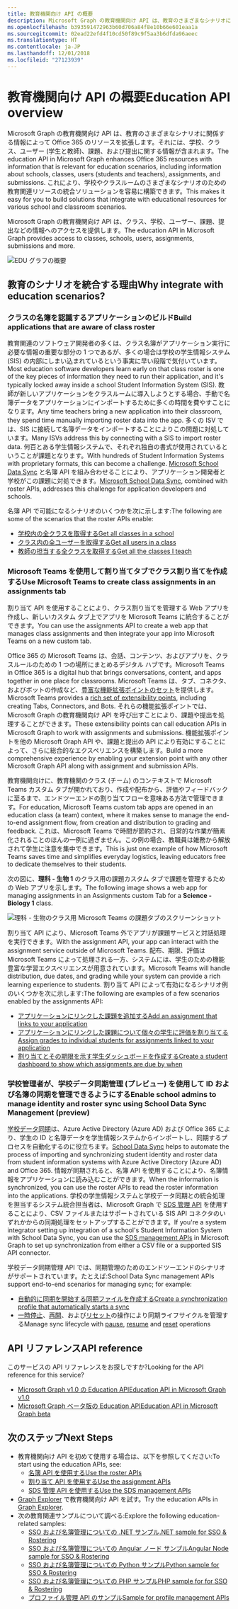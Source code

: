 ```yaml
---
title: 教育機関向け API の概要
description: Microsoft Graph の教育機関向け API は、教育のさまざまなシナリオに関係する情報によって Office 365 のリソースを拡張します。それには、学校、クラス、ユーザー (学生と教師)、課題、および提出に関する情報が含まれます。 これにより、学校やクラスルームのさまざまなシナリオのための教育関連リソースの統合ソリューションを容易に構築できます。
ms.openlocfilehash: b393591472963b60d706a84f8e10b66e601eaa1a
ms.sourcegitcommit: 02ead22efd4f10cd50f89c9f5aa3b6dfda96aeec
ms.translationtype: HT
ms.contentlocale: ja-JP
ms.lasthandoff: 12/01/2018
ms.locfileid: "27123939"
---
```

# <a name="education-api-overview"></a><span data-ttu-id="9927f-104">教育機関向け API の概要</span><span class="sxs-lookup"><span data-stu-id="9927f-104">Education API overview</span></span>

<span data-ttu-id="9927f-105">Microsoft Graph の教育機関向け API は、教育のさまざまなシナリオに関係する情報によって Office 365 のリソースを拡張します。それには、学校、クラス、ユーザー (学生と教師)、課題、および提出に関する情報が含まれます。</span><span class="sxs-lookup"><span data-stu-id="9927f-105">The education API in Microsoft Graph enhances Office 365 resources with information that is relevant for education scenarios, including information about schools, classes, users (students and teachers), assignments, and submissions.</span></span> <span data-ttu-id="9927f-106">これにより、学校やクラスルームのさまざまなシナリオのための教育関連リソースの統合ソリューションを容易に構築できます。</span><span class="sxs-lookup"><span data-stu-id="9927f-106">This makes it easy for you to build solutions that integrate with educational resources for various school and classroom scenarios.</span></span>

<span data-ttu-id="9927f-107">Microsoft Graph の教育機関向け API は、クラス、学校、ユーザー、課題、提出などの情報へのアクセスを提供します。</span><span class="sxs-lookup"><span data-stu-id="9927f-107">The education API in Microsoft Graph provides access to classes, schools, users, assignments, submissions and more.</span></span>

![EDU グラフの概要](images/edugraph.png)

## <a name="why-integrate-with-education-scenarios"></a><span data-ttu-id="9927f-109">教育のシナリオを統合する理由</span><span class="sxs-lookup"><span data-stu-id="9927f-109">Why integrate with education scenarios?</span></span>

### <a name="build-applications-that-are-aware-of-class-roster"></a><span data-ttu-id="9927f-110">クラスの名簿を認識するアプリケーションのビルド</span><span class="sxs-lookup"><span data-stu-id="9927f-110">Build applications that are aware of class roster</span></span>

<span data-ttu-id="9927f-111">教育関連のソフトウェア開発者の多くは、クラス名簿がアプリケーション実行に必要な情報の重要な部分の 1 つであるが、多くの場合は学校の学生情報システム (SIS) の内部にしまい込まれているという事実に早い段階で気付いています。</span><span class="sxs-lookup"><span data-stu-id="9927f-111">Most education software developers learn early on that class roster is one of the key pieces of information they need to run their application, and it's typically locked away inside a school Student Information System (SIS).</span></span> <span data-ttu-id="9927f-112">教師が新しいアプリケーションをクラスルームに導入しようとする場合、手動で名簿データをアプリケーションにインポートするために多くの時間を費やすことになります。</span><span class="sxs-lookup"><span data-stu-id="9927f-112">Any time teachers bring a new application into their classroom, they spend time manually importing roster data into the app.</span></span> <span data-ttu-id="9927f-113">多くの ISV では、SIS に接続して名簿データをインポートすることによりこの問題に対処しています。</span><span class="sxs-lookup"><span data-stu-id="9927f-113">Many ISVs address this by connecting with a SIS to import roster data.</span></span> <span data-ttu-id="9927f-114">何百とある学生情報システムで、それぞれ独自の書式が使用されているということが課題となります。</span><span class="sxs-lookup"><span data-stu-id="9927f-114">With hundreds of Student Information Systems with proprietary formats, this can become a challenge.</span></span> <span data-ttu-id="9927f-115">[Microsoft School Data Sync](https://sds.microsoft.com/) と名簿 API を組み合わせることにより、アプリケーション開発者と学校がこの課題に対処できます。</span><span class="sxs-lookup"><span data-stu-id="9927f-115">[Microsoft School Data Sync](https://sds.microsoft.com/), combined with roster APIs, addresses this challenge for application developers and schools.</span></span>

<span data-ttu-id="9927f-116">名簿 API で可能になるシナリオのいくつかを次に示します:</span><span class="sxs-lookup"><span data-stu-id="9927f-116">The following are some of the scenarios that the roster APIs enable:</span></span>

- [<span data-ttu-id="9927f-117">学校内の全クラスを取得する</span><span class="sxs-lookup"><span data-stu-id="9927f-117">Get all classes in a school</span></span>](/graph/api/educationschool-list-classes?view=graph-rest-1.0)
- [<span data-ttu-id="9927f-118">クラス内の全ユーザーを取得する</span><span class="sxs-lookup"><span data-stu-id="9927f-118">Get all users in a class</span></span>](/graph/api/educationclass-list-members?view=graph-rest-1.0)
- [<span data-ttu-id="9927f-119">教師の担当する全クラスを取得する</span><span class="sxs-lookup"><span data-stu-id="9927f-119">Get all the classes I teach</span></span>](/graph/api/educationuser-list-classes?view=graph-rest-1.0)


### <a name="use-microsoft-teams-to-create-class-assignments-in-an-assignments-tab"></a><span data-ttu-id="9927f-120">Microsoft Teams を使用して割り当てタブでクラス割り当てを作成する</span><span class="sxs-lookup"><span data-stu-id="9927f-120">Use Microsoft Teams to create class assignments in an assignments tab</span></span>


<span data-ttu-id="9927f-121">割り当て API を使用することにより、クラス割り当てを管理する Web アプリを作成し、新しいカスタム タブ上でアプリを Microsoft Teams に統合することができます。</span><span class="sxs-lookup"><span data-stu-id="9927f-121">You can use the assignments API to create a web app that manages class assignments and then integrate your app into Microsoft Teams on a new custom tab.</span></span>  

<span data-ttu-id="9927f-122">Office 365 の Microsoft Teams は、会話、コンテンツ、およびアプリを、クラスルールのための 1 つの場所にまとめるデジタル ハブです。</span><span class="sxs-lookup"><span data-stu-id="9927f-122">Microsoft Teams in Office 365 is a digital hub that brings conversations, content, and apps together in one place for classrooms.</span></span> <span data-ttu-id="9927f-123">Microsoft Teams は、タブ、コネクタ、およびボットの作成など、[豊富な機能拡張ポイントのセット](https://docs.microsoft.com/ja-JP/microsoftteams/platform/concepts/apps/apps-overview)を提供します。</span><span class="sxs-lookup"><span data-stu-id="9927f-123">Microsoft Teams provides a [rich set of extensibility points](https://docs.microsoft.com/ja-JP/microsoftteams/platform/concepts/apps/apps-overview), including creating Tabs, Connectors, and Bots.</span></span> <span data-ttu-id="9927f-124">それらの機能拡張ポイントでは、Microsoft Graph の教育機関向け API を呼び出すことにより、課題や提出を処理することができます。</span><span class="sxs-lookup"><span data-stu-id="9927f-124">These extensibility points can call education APIs in Microsoft Graph to work with assignments and submissions.</span></span> <span data-ttu-id="9927f-125">機能拡張ポイントを他の Microsoft Graph API や、課題と提出の API により有効にすることによって、さらに総合的なエクスペリエンスを構築します。</span><span class="sxs-lookup"><span data-stu-id="9927f-125">Build a more comprehensive experience by enabling your extension point with any other Microsoft Graph API along with assignment and submission APIs.</span></span>

<span data-ttu-id="9927f-126">教育機関向けに、教育機関のクラス (チーム) のコンテキストで Microsoft Teams カスタム タブが開かれており、作成や配布から、評価やフィードバックに至るまで、エンドツーエンドの割り当てフローを意味ある方法で管理できます。</span><span class="sxs-lookup"><span data-stu-id="9927f-126">For education, Microsoft Teams custom tab apps are opened in an education class (a team) context, where it makes sense to manage the end-to-end assignment flow, from creation and distribution to grading and feedback.</span></span> <span data-ttu-id="9927f-127">これは、Microsoft Teams で時間が節約され、日常的な作業が簡素化されることのほんの一例に過ぎません。この例の場合、教職員は雑務から解放されて学生に注意を集中できます。</span><span class="sxs-lookup"><span data-stu-id="9927f-127">This is just one example of how Microsoft Teams saves time and simplifies everyday logistics, leaving educators free to dedicate themselves to their students.</span></span>

<span data-ttu-id="9927f-128">次の図に、**理科 - 生物 1** のクラス用の課題カスタム タブで課題を管理するための Web アプリを示します。</span><span class="sxs-lookup"><span data-stu-id="9927f-128">The following image shows a web app for managing assignments in an Assignments custom Tab for a **Science - Biology 1** class.</span></span>

![理科 - 生物のクラス用 Microsoft Teams の課題タブのスクリーンショット](images/assignmentsinteams.png)


<span data-ttu-id="9927f-130">割り当て API により、Microsoft Teams 外でアプリが課題サービスと対話処理を実行できます。</span><span class="sxs-lookup"><span data-stu-id="9927f-130">With the assignment API, your app can interact with the assignment service outside of Microsoft Teams.</span></span> <span data-ttu-id="9927f-131">配布、期限、評価は Microsoft Teams によって処理される一方、システムには、学生のための機能豊富な学習エクスペリエンスが用意されています。</span><span class="sxs-lookup"><span data-stu-id="9927f-131">Microsoft Teams will handle distribution, due dates, and grading while your system can provide a rich learning experience to students.</span></span>
<span data-ttu-id="9927f-132">割り当て API によって有効になるシナリオ例のいくつかを次に示します:</span><span class="sxs-lookup"><span data-stu-id="9927f-132">The following are examples of a few scenarios enabled by the assignments API:</span></span>

- [<span data-ttu-id="9927f-133">アプリケーションにリンクした課題を追加する</span><span class="sxs-lookup"><span data-stu-id="9927f-133">Add an assignment that links to your application</span></span>](/graph/api/educationclass-post-assignments?view=graph-rest-beta) 
- [<span data-ttu-id="9927f-134">アプリケーションにリンクした課題について個々の学生に評価を割り当てる</span><span class="sxs-lookup"><span data-stu-id="9927f-134">Assign grades to individual students for assignments linked to your application</span></span>](/graph/api/educationsubmission-update?view=graph-rest-beta)
- [<span data-ttu-id="9927f-135">割り当てとその期限を示す学生ダッシュボードを作成する</span><span class="sxs-lookup"><span data-stu-id="9927f-135">Create a student dashboard to show which assignments are due by when</span></span>](/graph/api/educationclass-list-assignments?view=graph-rest-beta)


### <a name="enable-school-admins-to-manage-identity-and-roster-sync-using-school-data-sync-management-preview"></a><span data-ttu-id="9927f-136">学校管理者が、学校データ同期管理 (プレビュー) を使用して ID および名簿の同期を管理できるようにする</span><span class="sxs-lookup"><span data-stu-id="9927f-136">Enable school admins to manage identity and roster sync using School Data Sync Management (preview)</span></span>

<span data-ttu-id="9927f-137">[学校データ同期](https://sds.microsoft.com/)は、Azure Active Directory (Azure AD) および Office 365 により、学生の ID と名簿データを学生情報システムからインポートし、同期するプロセスを自動化するのに役立ちます。</span><span class="sxs-lookup"><span data-stu-id="9927f-137">[School Data Sync](https://sds.microsoft.com/) helps to automate the process of importing and synchronizing student identity and roster data from student information systems with Azure Active Directory (Azure AD) and Office 365.</span></span> <span data-ttu-id="9927f-138">情報が同期されると、名簿 API を使用することにより、名簿情報をアプリケーションに読み込むことができます。</span><span class="sxs-lookup"><span data-stu-id="9927f-138">When the information is synchronized, you can use the roster APIs to read the roster information into the applications.</span></span> <span data-ttu-id="9927f-139">学校の学生情報システムと学校データ同期との統合処理を担当するシステム統合担当者は、Microsoft Graph で [SDS 管理 API](/graph/api/resources/educationsynchronizationprofile?view=graph-rest-beta) を使用することにより、CSV ファイルまたはサポートされている SIS API コネクタのいずれかからの同期処理をセットアップすることができます。</span><span class="sxs-lookup"><span data-stu-id="9927f-139">If you're a system integrator setting up integration of a school's Student Information System with School Data Sync, you can use the [SDS management APIs](/graph/api/resources/educationsynchronizationprofile?view=graph-rest-beta) in Microsoft Graph to set up synchronization from either a CSV file or a supported SIS API connector.</span></span>

<span data-ttu-id="9927f-140">学校データ同期管理 API では、同期管理のためのエンドツーエンドのシナリオがサポートされています。たとえば:</span><span class="sxs-lookup"><span data-stu-id="9927f-140">School Data Sync management APIs support end-to-end scenarios for managing sync; for example:</span></span>

- [<span data-ttu-id="9927f-141">自動的に同期を開始する同期ファイルを作成する</span><span class="sxs-lookup"><span data-stu-id="9927f-141">Create a synchronization profile that automatically starts a sync</span></span>](/graph/api/educationsynchronizationprofile-post?view=graph-rest-beta)
- <span data-ttu-id="9927f-142">[一時停止](/graph/api/educationsynchronizationprofile-pause?view=graph-rest-beta)、[再開](/graph/api/educationsynchronizationprofile-resume?view=graph-rest-beta)、および[リセット](/graph/api/educationsynchronizationprofile-reset?view=graph-rest-beta)の操作により同期ライフサイクルを管理する</span><span class="sxs-lookup"><span data-stu-id="9927f-142">Manage sync lifecycle with [pause](/graph/api/educationsynchronizationprofile-pause?view=graph-rest-beta), [resume](/graph/api/educationsynchronizationprofile-resume?view=graph-rest-beta) and [reset](/graph/api/educationsynchronizationprofile-reset?view=graph-rest-beta) operations</span></span>

## <a name="api-reference"></a><span data-ttu-id="9927f-143">API リファレンス</span><span class="sxs-lookup"><span data-stu-id="9927f-143">API reference</span></span>
<span data-ttu-id="9927f-144">このサービスの API リファレンスをお探しですか?</span><span class="sxs-lookup"><span data-stu-id="9927f-144">Looking for the API reference for this service?</span></span>

- [<span data-ttu-id="9927f-145">Microsoft Graph v1.0 の Education API</span><span class="sxs-lookup"><span data-stu-id="9927f-145">Education API in Microsoft Graph v1.0</span></span>](/graph/api/resources/education-overview?view=graph-rest-1.0)
- [<span data-ttu-id="9927f-146">Microsoft Graph ベータ版の Education API</span><span class="sxs-lookup"><span data-stu-id="9927f-146">Education API in Microsoft Graph beta</span></span>](/graph/api/resources/education-overview?view=graph-rest-beta)


## <a name="next-steps"></a><span data-ttu-id="9927f-147">次のステップ</span><span class="sxs-lookup"><span data-stu-id="9927f-147">Next Steps</span></span>

- <span data-ttu-id="9927f-148">教育機関向け API を初めて使用する場合は、以下を参照してください:</span><span class="sxs-lookup"><span data-stu-id="9927f-148">To start using the education APIs, see:</span></span>
    - [<span data-ttu-id="9927f-149">名簿 API を使用する</span><span class="sxs-lookup"><span data-stu-id="9927f-149">Use the roster APIs</span></span>](/graph/api/resources/education-overview?view=graph-rest-1.0)
    - [<span data-ttu-id="9927f-150">割り当て API を使用する</span><span class="sxs-lookup"><span data-stu-id="9927f-150">Use the assignment APIs</span></span>](/graph/api/resources/educationassignment?view=graph-rest-beta)
    - [<span data-ttu-id="9927f-151">SDS 管理 API を使用する</span><span class="sxs-lookup"><span data-stu-id="9927f-151">Use the SDS management APIs</span></span>](/graph/api/resources/educationsynchronizationprofile?view=graph-rest-beta)
- <span data-ttu-id="9927f-152">[Graph Explorer](https://developer.microsoft.com/graph/graph-explorer) で教育機関向け API を試す。</span><span class="sxs-lookup"><span data-stu-id="9927f-152">Try the education APIs in [Graph Explorer](https://developer.microsoft.com/graph/graph-explorer).</span></span>
- <span data-ttu-id="9927f-153">次の教育関連サンプルについて調べる:</span><span class="sxs-lookup"><span data-stu-id="9927f-153">Explore the following education-related samples:</span></span>
    - [<span data-ttu-id="9927f-154">SSO および名簿管理についての .NET サンプル</span><span class="sxs-lookup"><span data-stu-id="9927f-154">.NET sample for SSO & Rostering</span></span>](https://github.com/OfficeDev/O365-EDU-AspNetMVC-Samples)
    - [<span data-ttu-id="9927f-155">SSO および名簿管理についての Angular ノード サンプル</span><span class="sxs-lookup"><span data-stu-id="9927f-155">Angular Node sample for SSO & Rostering</span></span>](https://github.com/OfficeDev/O365-EDU-AngularNodeJS-Samples)   
    - [<span data-ttu-id="9927f-156">SSO および名簿管理についての Python サンプル</span><span class="sxs-lookup"><span data-stu-id="9927f-156">Python sample for SSO & Rostering</span></span>](https://github.com/OfficeDev/O365-EDU-Python-Samples)
    - [<span data-ttu-id="9927f-157">SSO および名簿管理についての PHP サンプル</span><span class="sxs-lookup"><span data-stu-id="9927f-157">PHP sample for for SSO & Rostering</span></span>](https://github.com/OfficeDev/O365-EDU-PHP-Samples)
    - [<span data-ttu-id="9927f-158">プロファイル管理 API のサンプル</span><span class="sxs-lookup"><span data-stu-id="9927f-158">Sample for profile management APIs</span></span>](https://github.com/OfficeDev/O365-EDU-SDS-AspNetMVC-Samples) 



 


